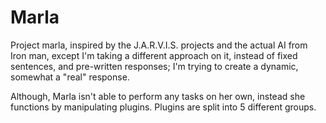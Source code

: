 Marla
=====

Project marla, inspired by the J.A.R.V.I.S. projects and the actual AI from Iron man, except I'm taking a different approach on it, instead of fixed sentences, and pre-written responses; I'm trying to create a dynamic, somewhat a "real" response.

Although, Marla isn't able to perform any tasks on her own, instead she functions by manipulating plugins. Plugins are split into 5 different groups.
